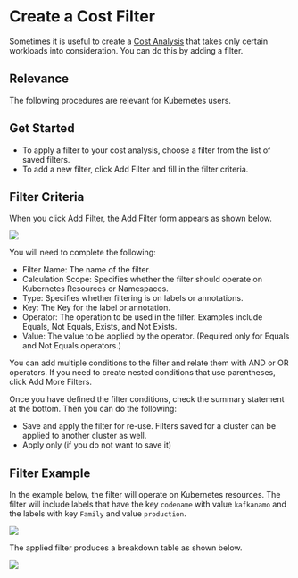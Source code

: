 # Create a Cost Filter

Sometimes it is useful to create a [Cost Analysis](ocean/features/cost-analysis) that takes only certain workloads into consideration. You can do this by adding a filter.

## Relevance

The following procedures are relevant for Kubernetes users.

## Get Started

- To apply a filter to your cost analysis, choose a filter from the list of saved filters.
- To add a new filter, click Add Filter and fill in the filter criteria.

## Filter Criteria

When you click Add Filter, the Add Filter form appears as shown below.

<img src="/ocean/_media/tutorials-create-cost-filter-01.png" />

You will need to complete the following:

- Filter Name: The name of the filter.
- Calculation Scope: Specifies whether the filter should operate on Kubernetes Resources or Namespaces.
- Type: Specifies whether filtering is on labels or annotations.
- Key: The Key for the label or annotation.
- Operator: The operation to be used in the filter. Examples include Equals, Not Equals, Exists, and Not Exists.
- Value: The value to be applied by the operator. (Required only for Equals and Not Equals operators.)

You can add multiple conditions to the filter and relate them with AND or OR operators. If you need to create nested conditions that use parentheses, click Add More Filters.

Once you have defined the filter conditions, check the summary statement at the bottom. Then you can do the following:

- Save and apply the filter for re-use. Filters saved for a cluster can be applied to another cluster as well.
- Apply only (if you do not want to save it)

## Filter Example

In the example below, the filter will operate on Kubernetes resources. The filter will include labels that have the key `codename` with value `kafkanamo` and the labels with key `Family` and value `production`.

<img src="/ocean/_media/tutorials-create-cost-filter-02.png" />

The applied filter produces a breakdown table as shown below.

<img src="/ocean/_media/tutorials-create-cost-filter-03.png" />
